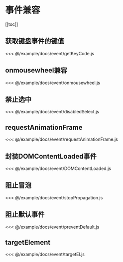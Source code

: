 # 事件兼容

[[toc]]

## 获取键盘事件的键值

<CodeBlock>

<<< @/example/docs/event/getKeyCode.js

</CodeBlock>

## onmousewheel兼容

<CodeBlock>

<<< @/example/docs/event/onmousewheel.js

</CodeBlock>

## 禁止选中

<CodeBlock>

<<< @/example/docs/event/disabledSelect.js

</CodeBlock>

## requestAnimationFrame

<CodeBlock>

<<< @/example/docs/event/requestAnimationFrame.js

</CodeBlock>

## 封装DOMContentLoaded事件

<CodeBlock>

<<< @/example/docs/event/DOMContentLoaded.js

</CodeBlock>

## 阻止冒泡

<CodeBlock>

<<< @/example/docs/event/stopPropagation.js

</CodeBlock>

## 阻止默认事件

<CodeBlock>

<<< @/example/docs/event/preventDefault.js

</CodeBlock>

## targetElement

<CodeBlock>

<<< @/example/docs/event/targetEl.js

</CodeBlock>

